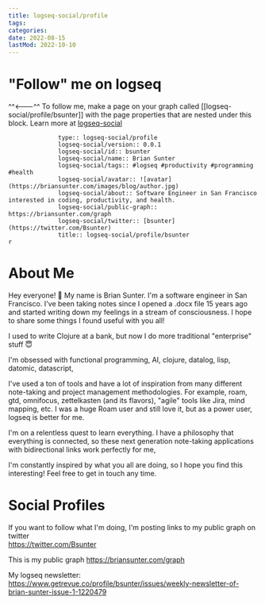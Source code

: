 ```yaml
---
title: logseq-social/profile
tags:
categories:
date: 2022-08-15
lastMod: 2022-10-10
---
```

# "Follow" me on logseq  

^^<---^^ To follow me, make a page on your graph called [[logseq-social/profile/bsunter]] with the page properties that are nested under this block. Learn more at [logseq-social](https://briansunter.com/graph/#/page/logseq-social)  

```		  public:: true
			  type:: logseq-social/profile
			  logseq-social/version:: 0.0.1
			  logseq-social/id:: bsunter
			  logseq-social/name:: Brian Sunter
			  logseq-social/tags:: #logseq #productivity #programming #health
			  logseq-social/avatar:: ![avatar](https://briansunter.com/images/blog/author.jpg)
			  logseq-social/about:: Software Engineer in San Francisco interested in coding, productivity, and health.
			  logseq-social/public-graph:: https://briansunter.com/graph
			  logseq-social/twitter:: [bsunter](https://twitter.com/Bsunter)
			  title:: logseq-social/profile/bsunter
r
```

# About Me  

Hey everyone! 👋 My name is Brian Sunter. I'm a software engineer in San Francisco.  I've been taking notes since I opened a .docx file 15 years ago and started writing down my feelings in a stream of consciousness.  I hope to share some things I found useful with you all!  

I used to write Clojure at a bank, but now I do more traditional "enterprise" stuff 😇  

I'm obsessed with functional programming, AI, clojure, datalog, lisp, datomic, datascript,  

I've used a ton of tools and have a lot of inspiration from many different note-taking and project management methodologies. For example, roam, gtd, omnifocus, zettelkasten (and its flavors), "agile" tools like Jira, mind mapping, etc. I was a huge Roam user and still love it, but as a power user, logseq is better for me.  

I'm on a relentless quest to learn everything. I have a philosophy that everything is connected, so these next generation note-taking applications with bidirectional links work perfectly for me,  

I'm constantly inspired by what you all are doing, so I hope you find this interesting! Feel free to get in touch any time.  

# Social Profiles  

If you want to follow what I'm doing, I'm posting links to my public graph on twitter   
https://twitter.com/Bsunter  

This is my public graph https://briansunter.com/graph  

My logseq newsletter: https://www.getrevue.co/profile/bsunter/issues/weekly-newsletter-of-brian-sunter-issue-1-1220479  
